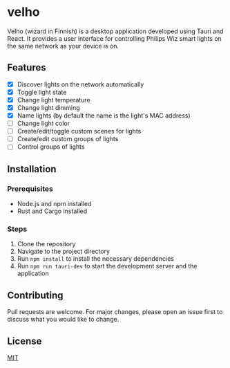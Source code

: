 # velho

Velho (wizard in Finnish) is a desktop application developed using Tauri and React. 
It provides a user interface for controlling Philips Wiz smart lights on the same network as your device is on. 

## Features
- [x] Discover lights on the network automatically
- [x] Toggle light state
- [x] Change light temperature
- [x] Change light dimming
- [x] Name lights (by default the name is the light's MAC address)
- [ ] Change light color 
- [ ] Create/edit/toggle custom scenes for lights
- [ ] Create/edit custom groups of lights
- [ ] Control groups of lights

## Installation
### Prerequisites
- Node.js and npm installed
- Rust and Cargo installed

### Steps
1. Clone the repository
1. Navigate to the project directory
1. Run `npm install` to install the necessary dependencies
1. Run `npm run tauri-dev` to start the development server and the application

## Contributing
Pull requests are welcome. For major changes, please open an issue first to discuss what you would like to change.

## License
[MIT](https://choosealicense.com/licenses/mit/)
